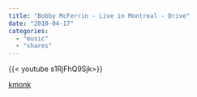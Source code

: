 ```yaml
---
title: "Bobby McFerrin - Live in Montreal - Drive"
date: "2010-04-17"
categories:
  - "music"
  - "shares"
---
```


<div style="width: 70vw;">{{< youtube s1RjFhQ9Sjk>}}</div>

[kmonk](http://kmonk.info/post/498717786/bobby-mcferrin-live-in-montreal-drive)
